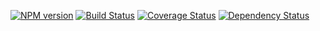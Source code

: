 [![NPM version](https://badge.fury.io/js/impro.svg)](http://badge.fury.io/js/impro)
[![Build Status](https://travis-ci.org/papandreou/impro.svg?branch=master)](https://travis-ci.org/papandreou/impro)
[![Coverage Status](https://coveralls.io/repos/papandreou/impro/badge.svg)](https://coveralls.io/r/papandreou/impro)
[![Dependency Status](https://david-dm.org/papandreou/impro.svg)](https://david-dm.org/papandreou/impro)
